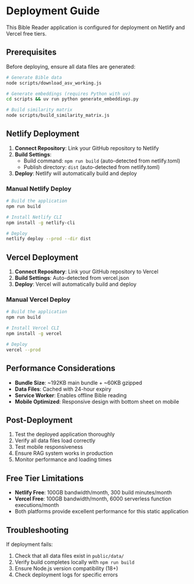 # Deployment Guide

This Bible Reader application is configured for deployment on Netlify and Vercel free tiers.

## Prerequisites

Before deploying, ensure all data files are generated:

```bash
# Generate Bible data
node scripts/download_asv_working.js

# Generate embeddings (requires Python with uv)
cd scripts && uv run python generate_embeddings.py

# Build similarity matrix
node scripts/build_similarity_matrix.js
```

## Netlify Deployment

1. **Connect Repository**: Link your GitHub repository to Netlify
2. **Build Settings**: 
   - Build command: `npm run build` (auto-detected from netlify.toml)
   - Publish directory: `dist` (auto-detected from netlify.toml)
3. **Deploy**: Netlify will automatically build and deploy

### Manual Netlify Deploy

```bash
# Build the application
npm run build

# Install Netlify CLI
npm install -g netlify-cli

# Deploy
netlify deploy --prod --dir dist
```

## Vercel Deployment

1. **Connect Repository**: Link your GitHub repository to Vercel
2. **Build Settings**: Auto-detected from vercel.json
3. **Deploy**: Vercel will automatically build and deploy

### Manual Vercel Deploy

```bash
# Build the application
npm run build

# Install Vercel CLI
npm install -g vercel

# Deploy
vercel --prod
```

## Performance Considerations

- **Bundle Size**: ~192KB main bundle + ~60KB gzipped
- **Data Files**: Cached with 24-hour expiry
- **Service Worker**: Enables offline Bible reading
- **Mobile Optimized**: Responsive design with bottom sheet on mobile

## Post-Deployment

1. Test the deployed application thoroughly
2. Verify all data files load correctly
3. Test mobile responsiveness
4. Ensure RAG system works in production
5. Monitor performance and loading times

## Free Tier Limitations

- **Netlify Free**: 100GB bandwidth/month, 300 build minutes/month
- **Vercel Free**: 100GB bandwidth/month, 6000 serverless function executions/month
- Both platforms provide excellent performance for this static application

## Troubleshooting

If deployment fails:
1. Check that all data files exist in `public/data/`
2. Verify build completes locally with `npm run build`
3. Ensure Node.js version compatibility (18+)
4. Check deployment logs for specific errors